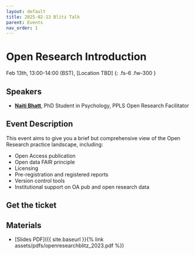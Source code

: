 ```yaml
---
layout: default
title: 2025-02-13 Blitz Talk
parent: Events
nav_order: 1
---
```


# Open Research Introduction

Feb 13th, 13:00-14:00 (BST), [Location TBD]
{: .fs-6 .fw-300 }

## Speakers

* [**Naiti Bhatt**](https://naitisb.github.io/), PhD Student in Psychology, PPLS Open Research Facilitator


## Event Description

This event aims to give you a brief but comprehensive view of the Open Research practice landscape, including:

* Open Access publication
* Open data FAIR principle
* Licensing
* Pre-registration and registered reports
* Version control tools
* Institutional support on OA pub and open research data

## Get the ticket


## Materials
- [Slides PDF]({{ site.baseurl }}{% link assets/pdfs/openresearchblitz_2023.pdf %})
